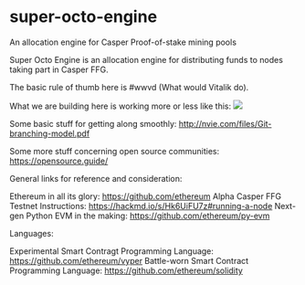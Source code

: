 # super-octo-engine
An allocation engine for Casper Proof-of-stake mining pools

Super Octo Engine is an allocation engine for distributing funds to nodes taking part in Casper FFG.

The basic rule of thumb here is #wwvd (What would Vitalik do).

What we are building here is working more or less like this:
<img src="https://github.com/empea-careercriminal/super-octo-engine/blob/master/img/super_octo_engine.jpg">

Some basic stuff for getting along smoothly:
http://nvie.com/files/Git-branching-model.pdf


Some more stuff concerning open source communities:
https://opensource.guide/


General links for reference and consideration:

Ethereum in all its glory: https://github.com/ethereum
Alpha Casper FFG Testnet Instructions: https://hackmd.io/s/Hk6UiFU7z#running-a-node
Next-gen Python EVM in the making: https://github.com/ethereum/py-evm


Languages:

Experimental Smart Contragt Programming Language: https://github.com/ethereum/vyper
Battle-worn Smart Contract Programming Language: https://github.com/ethereum/solidity






